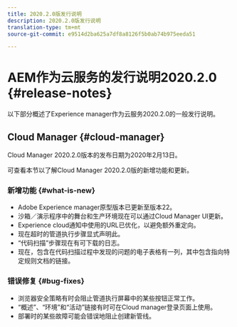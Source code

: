 ```yaml
---
title: 2020.2.0版发行说明
description: 2020.2.0版发行说明
translation-type: tm+mt
source-git-commit: e9514d2ba625a7df8a8126f5b0ab74b975eeda51

---
```



# AEM作为云服务的发行说明2020.2.0 {#release-notes}

以下部分概述了Experience manager作为云服务2020.2.0的一般发行说明。

## Cloud Manager {#cloud-manager}

Cloud Manager 2020.2.0版本的发布日期为2020年2月13日。

可查看本节以了解Cloud Manager 2020.2.0版的新增功能和更新。

### 新增功能 {#what-is-new}

* Adobe Experience manager原型版本已更新至版本22。
* 沙箱／演示程序中的舞台和生产环境现在可以通过Cloud Manager UI更新。
* Experience cloud通知中使用的URL已优化，以避免额外重定向。
* 现在超时的管道执行步骤显式声明此。
* “代码扫描”步骤现在有可下载的日志。
* 现在，包含在代码扫描过程中发现的问题的电子表格有一列，其中包含指向特定规则文档的链接。

### 错误修复 {#bug-fixes}

* 浏览器安全策略有时会阻止管道执行屏幕中的某些按钮正常工作。
* “概述”、“环境”和“活动”链接有时可在Cloud manager登录页面上使用。
* 部署时的某些故障可能会错误地阻止创建新管线。